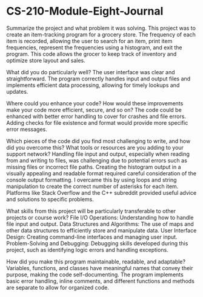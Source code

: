# CS-210-Module-Eight-Journal
Summarize the project and what problem it was solving. This project was to create an item-tracking program for a grocery store. The frequency of each item is recorded, allowing the user to search for an item, print item frequencies, represent the frequencies using a histogram, and exit the program. This code allows the grocer to keep track of inventory and optimize store layout and sales.

What did you do particularly well? The user interface was clear and straightforward. The program correctly handles input and output files and implements efficient data processing, allowing for timely lookups and updates.

Where could you enhance your code? How would these improvements make your code more efficient, secure, and so on? The code could be enhanced with better error handling to cover for crashes and file errors. Adding checks for file existence and format would provide more specific error messages.

Which pieces of the code did you find most challenging to write, and how did you overcome this? What tools or resources are you adding to your support network? Handling file input and output, especially when reading from and writing to files, was challenging due to potential errors such as missing files or incorrect file paths. Creating the histogram output in a visually appealing and readable format required careful consideration of the console output formatting. I overcame this by using loops and string manipulation to create the correct number of asterisks for each item. Platforms like Stack Overflow and the C++ subreddit provided useful advice and solutions to specific problems.

What skills from this project will be particularly transferable to other projects or course work? File I/O Operations: Understanding how to handle file input and output. Data Structures and Algorithms: The use of maps and other data structures to efficiently store and manipulate data. User Interface Design: Creating command-line interfaces and managing user input. Problem-Solving and Debugging: Debugging skills developed during this project, such as identifying logic errors and handling exceptions.

How did you make this program maintainable, readable, and adaptable? Variables, functions, and classes have meaningful names that convey their purpose, making the code self-documenting. The program implements basic error handling, inline comments, and different functions and methods are separate to allow for organized code.
